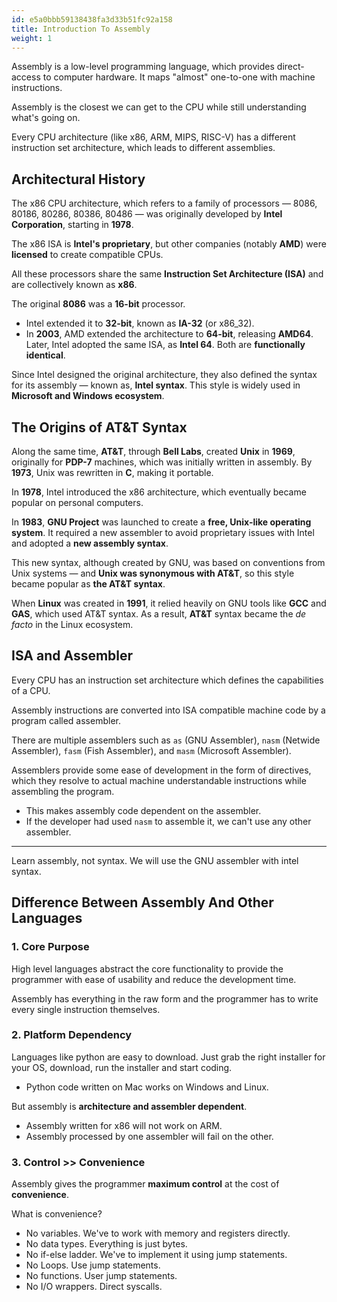 ```yaml
---
id: e5a0bbb59138438fa3d33b51fc92a158
title: Introduction To Assembly
weight: 1
---
```


Assembly is a low-level programming language, which provides direct-access to computer hardware. It maps "almost" one-to-one with machine instructions.

Assembly is the closest we can get to the CPU while still understanding what's going on.

Every CPU architecture (like x86, ARM, MIPS, RISC-V) has a different instruction set architecture, which leads to different assemblies.

## Architectural History

The x86 CPU architecture, which refers to a family of processors — 8086, 80186, 80286, 80386, 80486 — was originally developed by **Intel Corporation**, starting in **1978**.

The x86 ISA is **Intel's proprietary**, but other companies (notably **AMD**) were **licensed** to create compatible CPUs.

All these processors share the same **Instruction Set Architecture (ISA)** and are collectively known as **x86**.

The original **8086** was a **16-bit** processor.
  - Intel extended it to **32-bit**, known as **IA-32** (or x86_32).
  - In **2003**, AMD extended the architecture to **64-bit**, releasing **AMD64**. Later, Intel adopted the same ISA, as **Intel 64**. Both are **functionally identical**.

Since Intel designed the original architecture, they also defined the syntax for its assembly — known as, **Intel syntax**. This style is widely used in **Microsoft and Windows ecosystem**.

## The Origins of AT\&T Syntax

Along the same time, **AT&T**, through **Bell Labs**, created **Unix** in **1969**, originally for **PDP-7** machines, which was initially written in assembly. By **1973**, Unix was rewritten in **C**, making it portable.

In **1978**, Intel introduced the x86 architecture, which eventually became popular on personal computers.

In **1983**, **GNU Project** was launched to create a **free, Unix-like operating system**. It required a new assembler to avoid proprietary issues with Intel and adopted a **new assembly syntax**.

This new syntax, although created by GNU, was based on conventions from Unix systems — and **Unix was synonymous with AT&T**, so this style became popular as **the AT&T syntax**.

When **Linux** was created in **1991**, it relied heavily on GNU tools like **GCC** and **GAS**, which used AT&T syntax. As a result, **AT&T** syntax became the _de facto_ in the Linux ecosystem.

## ISA and Assembler

Every CPU has an instruction set architecture which defines the capabilities of a CPU.

Assembly instructions are converted into ISA compatible machine code by a program called assembler.

There are multiple assemblers such as `as` (GNU Assembler), `nasm` (Netwide Assembler), `fasm` (Fish Assembler), and `masm` (Microsoft Assembler).

Assemblers provide some ease of development in the form of directives, which they resolve to actual machine understandable instructions while assembling the program.
  - This makes assembly code dependent on the assembler.
  - If the developer had used `nasm` to assemble it, we can't use any other assembler.

---

Learn assembly, not syntax. We will use the GNU assembler with intel syntax.

## Difference Between Assembly And Other Languages

### 1. Core Purpose

High level languages abstract the core functionality to provide the programmer with ease of usability and reduce the development time.

Assembly has everything in the raw form and the programmer has to write every single instruction themselves.

### 2. Platform Dependency

Languages like python are easy to download. Just grab the right installer for your OS, download, run the installer and start coding.
  - Python code written on Mac works on Windows and Linux.

But assembly is **architecture and assembler dependent**.
  - Assembly written for x86 will not work on ARM.
  - Assembly processed by one assembler will fail on the other.

### 3. Control >> Convenience

Assembly gives the programmer **maximum control** at the cost of **convenience**.

What is convenience?
  * No variables. We've to work with memory and registers directly.
  * No data types. Everything is just bytes.
  * No if-else ladder. We've to implement it using jump statements.
  * No Loops. Use jump statements.
  * No functions. User jump statements.
  * No I/O wrappers. Direct syscalls.
